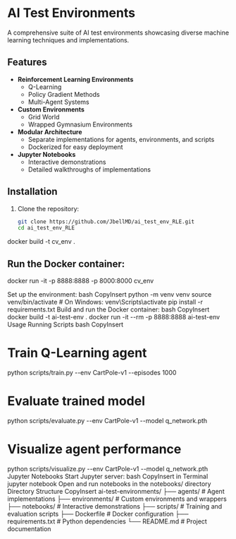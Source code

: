 # AI Test Environments

A comprehensive suite of AI test environments showcasing diverse machine learning techniques and implementations.

## Features

- **Reinforcement Learning Environments**
  - Q-Learning
  - Policy Gradient Methods
  - Multi-Agent Systems
- **Custom Environments**
  - Grid World
  - Wrapped Gymnasium Environments
- **Modular Architecture**
  - Separate implementations for agents, environments, and scripts
  - Dockerized for easy deployment
- **Jupyter Notebooks**
  - Interactive demonstrations
  - Detailed walkthroughs of implementations

## Installation

1. Clone the repository:
   ```bash
   git clone https://github.com/JbellMD/ai_test_env_RLE.git
   cd ai_test_env_RLE
docker build -t cv_env .

## Run the Docker container:
docker run -it -p 8888:8888 -p 8000:8000 cv_env

Set up the environment:
bash
CopyInsert
python -m venv venv
source venv/bin/activate  # On Windows: venv\Scripts\activate
pip install -r requirements.txt
Build and run the Docker container:
bash
CopyInsert
docker build -t ai-test-env .
docker run -it --rm -p 8888:8888 ai-test-env
Usage
Running Scripts
bash
CopyInsert
# Train Q-Learning agent
python scripts/train.py --env CartPole-v1 --episodes 1000

# Evaluate trained model
python scripts/evaluate.py --env CartPole-v1 --model q_network.pth

# Visualize agent performance
python scripts/visualize.py --env CartPole-v1 --model q_network.pth
Jupyter Notebooks
Start Jupyter server:
bash
CopyInsert in Terminal
jupyter notebook
Open and run notebooks in the notebooks/ directory
Directory Structure
CopyInsert
ai-test-environments/
├── agents/                # Agent implementations
├── environments/         # Custom environments and wrappers
├── notebooks/            # Interactive demonstrations
├── scripts/              # Training and evaluation scripts
├── Dockerfile            # Docker configuration
├── requirements.txt      # Python dependencies
└── README.md             # Project documentation